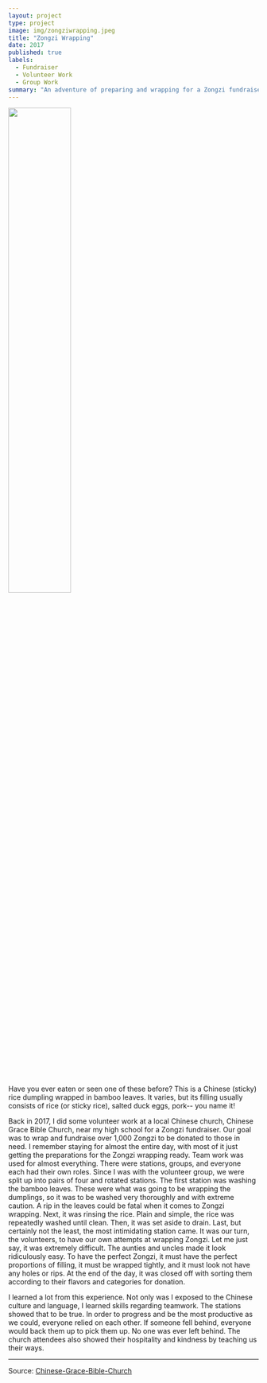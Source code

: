 ```yaml
---
layout: project
type: project
image: img/zongziwrapping.jpeg
title: "Zongzi Wrapping"
date: 2017
published: true
labels:
  - Fundraiser
  - Volunteer Work
  - Group Work
summary: "An adventure of preparing and wrapping for a Zongzi fundraiser."
---
```


<img src="https://user-images.githubusercontent.com/122927921/216554069-8fef5e69-146f-4285-b3d4-2b8315ac9992.jpeg" width="50%" height="50%">

Have you ever eaten or seen one of these before?
This is a Chinese (sticky) rice dumpling wrapped in bamboo leaves. It varies, but its filling usually consists of rice (or sticky rice), salted duck eggs, pork-- you name it! 

Back in 2017, I did some volunteer work at a local Chinese church, Chinese Grace Bible Church, near my high school for a Zongzi fundraiser. Our goal was to wrap and fundraise over 1,000 Zongzi to be donated to those in need. I remember staying for almost the entire day, with most of it just getting the preparations for the Zongzi wrapping ready. Team work was used for almost everything. There were stations, groups, and everyone each had their own roles. Since I was with the volunteer group, we were split up into pairs of four and rotated stations. The first station was washing the bamboo leaves. These were what was going to be wrapping the dumplings, so it was to be washed very thoroughly and with extreme caution. A rip in the leaves could be fatal when it comes to Zongzi wrapping. Next, it was rinsing the rice. Plain and simple, the rice was repeatedly washed until clean. Then, it was set aside to drain. Last, but certainly not the least, the most intimidating station came. It was our turn, the volunteers, to have our own attempts at wrapping Zongzi. Let me just say, it was extremely difficult. The aunties and uncles made it look ridiculously easy. To have the perfect Zongzi, it must have the perfect proportions of filling, it must be wrapped tightly, and it must look not have any holes or rips. At the end of the day, it was closed off with sorting them according to their flavors and categories for donation.

I learned a lot from this experience. Not only was I exposed to the Chinese culture and language, I learned skills regarding teamwork. The stations showed that to be true. In order to progress and be the most productive as we could, everyone relied on each other. If someone fell behind, everyone would back them up to pick them up. No one was ever left behind. The church attendees also showed their hospitality and kindness by teaching us their ways. 

<hr>

Source: <a href="https://cgbconline.net/"><i class="large github icon "></i>Chinese-Grace-Bible-Church</a>

